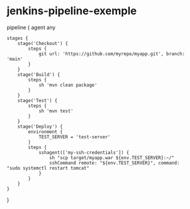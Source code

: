 # jenkins-pipeline-exemple


pipeline {
    agent any
    
    stages {
        stage('Checkout') {
            steps {
                git url: 'https://github.com/myrepo/myapp.git', branch: 'main'
            }
        }
        stage('Build') {
            steps {
                sh 'mvn clean package'
            }
        }
        stage('Test') {
            steps {
                sh 'mvn test'
            }
        }
        stage('Deploy') {
            environment {
                TEST_SERVER = 'test-server'
            }
            steps {
                sshagent(['my-ssh-credentials']) {
                    sh "scp target/myapp.war ${env.TEST_SERVER}:~/"
                    sshCommand remote: "${env.TEST_SERVER}", command: "sudo systemctl restart tomcat"
                }
            }
        }
    }
}
